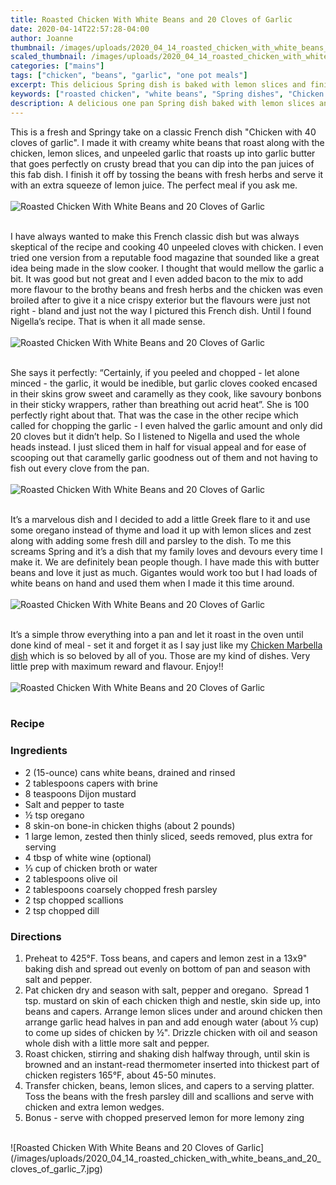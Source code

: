 ```yaml
---
title: Roasted Chicken With White Beans and 20 Cloves of Garlic
date: 2020-04-14T22:57:28-04:00
author: Joanne
thumbnail: /images/uploads/2020_04_14_roasted_chicken_with_white_beans_and_20_cloves_of_garlic_1.jpg
scaled_thumbnail: /images/uploads/2020_04_14_roasted_chicken_with_white_beans_and_20_cloves_of_garlic_0.jpg
categories: ["mains"]
tags: ["chicken", "beans", "garlic", "one pot meals"]
excerpt: This delicious Spring dish is baked with lemon slices and finished with fresh herbs 
keywords: ["roasted chicken", "white beans", "Spring dishes", "Chicken with 40 cloves of garlic"]
description: A delicious one pan Spring dish baked with lemon slices and finished with fresh herbs
---
```


This is a fresh and Springy take on a classic French dish "Chicken with 40 cloves of garlic". I made it with creamy white beans that roast along with the chicken, lemon slices, and unpeeled garlic that roasts up into garlic butter that goes perfectly on crusty bread that you can dip into the pan juices of this fab dish. I finish it off by tossing the beans with fresh herbs and serve it with an extra squeeze of lemon juice. The perfect meal if you ask me. 
</br>
</br>
![Roasted Chicken With White Beans and 20 Cloves of Garlic](/images/uploads/2020_04_14_roasted_chicken_with_white_beans_and_20_cloves_of_garlic_2.jpg)
</br>
</br>

I have always wanted to make this French classic dish but was always skeptical of the recipe and cooking 40 unpeeled cloves with chicken. I even tried one version from a reputable food magazine that sounded like a great idea being made in the slow cooker. I thought that would mellow the garlic a bit. It was good but not great and I even added bacon to the mix to add more flavour to the brothy beans and fresh herbs and the chicken was even broiled after to give it a nice crispy exterior but the flavours were just not right - bland and just not the way I pictured this French dish. Until I found Nigella’s recipe. That is when it all made sense. 
</br>
</br>
![Roasted Chicken With White Beans and 20 Cloves of Garlic](/images/uploads/2020_04_14_roasted_chicken_with_white_beans_and_20_cloves_of_garlic_3.jpg)
</br>
</br>

She says it perfectly: “Certainly, if you peeled and chopped - let alone minced - the garlic, it would be inedible, but garlic cloves cooked encased in their skins grow sweet and caramelly as they cook, like savoury bonbons in their sticky wrappers, rather than breathing out acrid heat”. She is 100 perfectly right about that. That was the case in the other recipe which called for chopping the garlic - I even halved the garlic amount and only did 20 cloves but it didn’t help. So I listened to Nigella and used the whole heads instead. I just sliced them in half for visual appeal and for ease of scooping out that caramelly garlic goodness out of them and not having to fish out every clove from the pan.  
</br>
</br>
![Roasted Chicken With White Beans and 20 Cloves of Garlic](/images/uploads/2020_04_14_roasted_chicken_with_white_beans_and_20_cloves_of_garlic_4.jpg)
</br>
</br>

It’s a marvelous dish and I decided to add a little Greek flare to it and use some oregano instead of thyme and load it up with lemon slices and zest along with adding some fresh dill and parsley to the dish. To me this screams Spring and it’s a dish that my family loves and devours every time I make it. We are definitely bean people though. I have made this with butter beans and love it just as much. Gigantes would work too but I had loads of white beans on hand and used them when I made it this time around. 
</br>
</br>
![Roasted Chicken With White Beans and 20 Cloves of Garlic](/images/uploads/2020_04_14_roasted_chicken_with_white_beans_and_20_cloves_of_garlic_5.jpg)
</br>
</br>

It’s a simple throw everything into a pan and let it roast in the oven until done kind of meal - set it and forget it as I say just like my [Chicken Marbella dish](https://www.oliveandmango.com/chicken-marbella/) which is so beloved by all of you. Those are my kind of dishes. Very little prep with maximum reward and flavour. Enjoy!! 
</br>
</br>
![Roasted Chicken With White Beans and 20 Cloves of Garlic](/images/uploads/2020_04_14_roasted_chicken_with_white_beans_and_20_cloves_of_garlic_6.jpg)
</br>
</br>

### Recipe
### Ingredients

* <span itemprop="ingredients">2 (15-ounce) cans white beans, drained and rinsed</span>
* <span itemprop="ingredients">2 tablespoons capers with brine</span>
* <span itemprop="ingredients">8 teaspoons Dijon mustard</span>
* <span itemprop="ingredients">Salt and pepper to taste </span>
* <span itemprop="ingredients">&frac12; tsp oregano </span>
* <span itemprop="ingredients">8 skin-on bone-in chicken thighs (about 2 pounds)</span>
* <span itemprop="ingredients">1 large lemon, zested then thinly sliced, seeds removed, plus extra for serving </span>
* <span itemprop="ingredients">4 tbsp of white wine (optional)</span>
* <span itemprop="ingredients">&frac13; cup of chicken broth or water </span>
* <span itemprop="ingredients">2 tablespoons olive oil</span>
* <span itemprop="ingredients">2 tablespoons coarsely chopped fresh parsley</span>
* <span itemprop="ingredients">2 tsp chopped scallions </span>
* <span itemprop="ingredients">2 tsp chopped dill </span>

### Directions

1. Preheat to 425°F. Toss beans, and capers and lemon zest in a 13x9" baking dish and spread out evenly on bottom of pan and season with salt and pepper. 
1. Pat chicken dry and season with salt, pepper and oregano.  Spread 1 tsp. mustard on skin of each chicken thigh and nestle, skin side up, into beans and capers. Arrange lemon slices under and around chicken then arrange garlic head halves in pan and add enough water (about &frac13; cup) to come up sides of chicken by &frac12;". Drizzle chicken with oil and season whole dish with a little more salt and pepper.
1. Roast chicken, stirring and shaking dish halfway through, until skin is browned and an instant-read thermometer inserted into thickest part of chicken registers 165°F, about 45-50 minutes. 
1. Transfer chicken, beans, lemon slices, and capers to a serving platter. Toss the beans with the fresh parsley dill and scallions and serve with chicken and extra lemon wedges.
2. Bonus - serve with chopped preserved lemon for more lemony zing

</br>
![Roasted Chicken With White Beans and 20 Cloves of Garlic](/images/uploads/2020_04_14_roasted_chicken_with_white_beans_and_20_cloves_of_garlic_7.jpg)